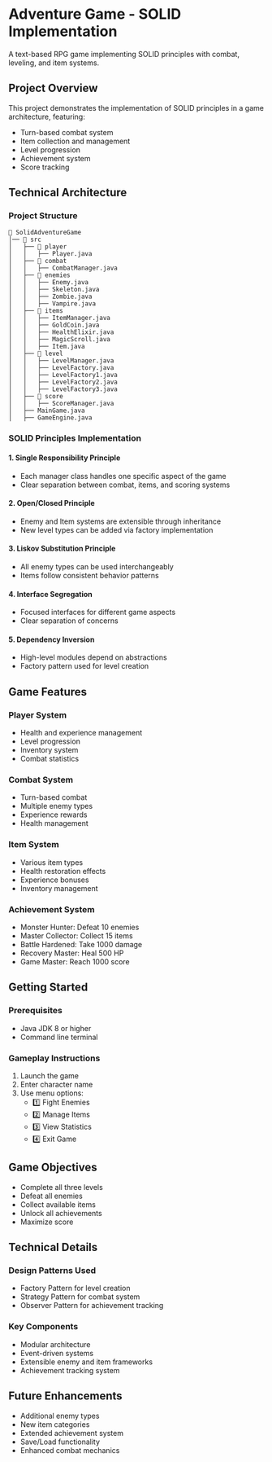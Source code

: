 # **Adventure Game - SOLID Implementation**

A text-based RPG game implementing SOLID principles with combat, leveling, and item systems.

## **Project Overview**

This project demonstrates the implementation of SOLID principles in a game architecture, featuring:
- Turn-based combat system
- Item collection and management
- Level progression
- Achievement system
- Score tracking

## **Technical Architecture**

### **Project Structure**

```
📂 SolidAdventureGame
│── 📂 src
│   ├── 📂 player
│   │   ├── Player.java
│   ├── 📂 combat
│   │   ├── CombatManager.java
│   ├── 📂 enemies
│   │   ├── Enemy.java
│   │   ├── Skeleton.java
│   │   ├── Zombie.java
│   │   ├── Vampire.java
│   ├── 📂 items
│   │   ├── ItemManager.java
│   │   ├── GoldCoin.java
│   │   ├── HealthElixir.java
│   │   ├── MagicScroll.java
│   │   ├── Item.java
│   ├── 📂 level
│   │   ├── LevelManager.java
│   │   ├── LevelFactory.java
│   │   ├── LevelFactory1.java
│   │   ├── LevelFactory2.java
│   │   ├── LevelFactory3.java
│   ├── 📂 score
│   │   ├── ScoreManager.java
│   ├── MainGame.java
│   ├── GameEngine.java
```

### **SOLID Principles Implementation**

#### **1. Single Responsibility Principle**
- Each manager class handles one specific aspect of the game
- Clear separation between combat, items, and scoring systems

#### **2. Open/Closed Principle**
- Enemy and Item systems are extensible through inheritance
- New level types can be added via factory implementation

#### **3. Liskov Substitution Principle**
- All enemy types can be used interchangeably
- Items follow consistent behavior patterns

#### **4. Interface Segregation**
- Focused interfaces for different game aspects
- Clear separation of concerns

#### **5. Dependency Inversion**
- High-level modules depend on abstractions
- Factory pattern used for level creation

## **Game Features**

### **Player System**
- Health and experience management
- Level progression
- Inventory system
- Combat statistics

### **Combat System**
- Turn-based combat
- Multiple enemy types
- Experience rewards
- Health management

### **Item System**
- Various item types
- Health restoration effects
- Experience bonuses
- Inventory management

### **Achievement System**
- Monster Hunter: Defeat 10 enemies
- Master Collector: Collect 15 items
- Battle Hardened: Take 1000 damage
- Recovery Master: Heal 500 HP
- Game Master: Reach 1000 score

## **Getting Started**

### **Prerequisites**
- Java JDK 8 or higher
- Command line terminal


### **Gameplay Instructions**
1. Launch the game
2. Enter character name
3. Use menu options:
   - 1️⃣ Fight Enemies
   - 2️⃣ Manage Items
   - 3️⃣ View Statistics
   - 4️⃣ Exit Game

## **Game Objectives**
- Complete all three levels
- Defeat all enemies
- Collect available items
- Unlock all achievements
- Maximize score

## **Technical Details**

### **Design Patterns Used**
- Factory Pattern for level creation
- Strategy Pattern for combat system
- Observer Pattern for achievement tracking

### **Key Components**
- Modular architecture
- Event-driven systems
- Extensible enemy and item frameworks
- Achievement tracking system

## **Future Enhancements**
- Additional enemy types
- New item categories
- Extended achievement system
- Save/Load functionality
- Enhanced combat mechanics

